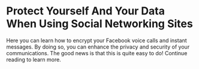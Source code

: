 # Protect Yourself And Your Data When Using Social Networking Sites



Here you can learn how to encrypt your Facebook voice calls and instant messages. By doing so, you can enhance the privacy and security of your communications. The good news is that this is quite easy to do! Continue reading to learn more.  
